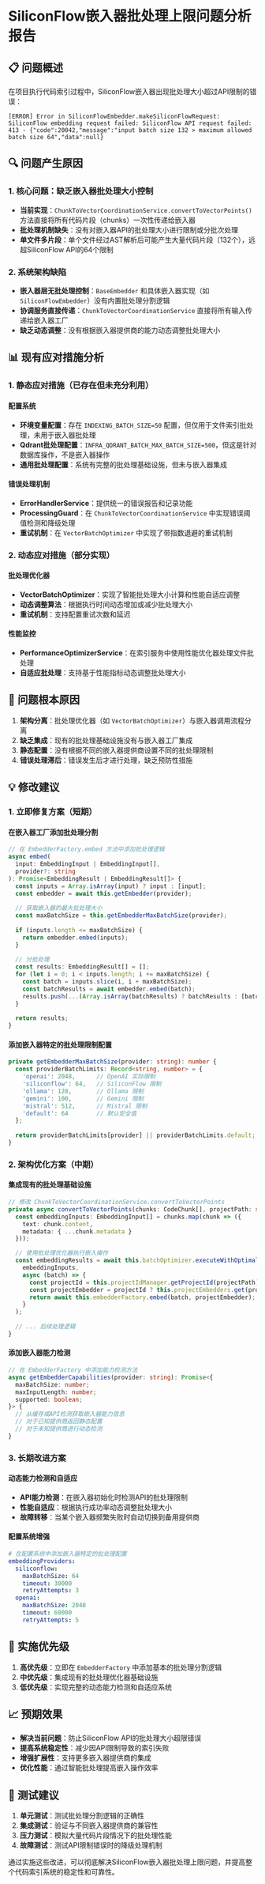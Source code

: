 # SiliconFlow嵌入器批处理上限问题分析报告

## 📋 问题概述

在项目执行代码索引过程中，SiliconFlow嵌入器出现批处理大小超过API限制的错误：

```
[ERROR] Error in SiliconFlowEmbedder.makeSiliconFlowRequest: SiliconFlow embedding request failed: SiliconFlow API request failed: 413 - {"code":20042,"message":"input batch size 132 > maximum allowed batch size 64","data":null}
```

## 🔍 问题产生原因

### 1. 核心问题：缺乏嵌入器批处理大小控制
- **当前实现**：`ChunkToVectorCoordinationService.convertToVectorPoints()` 方法直接将所有代码片段（chunks）一次性传递给嵌入器
- **批处理机制缺失**：没有对嵌入器API的批处理大小进行限制或分批次处理
- **单文件多片段**：单个文件经过AST解析后可能产生大量代码片段（132个），远超SiliconFlow API的64个限制

### 2. 系统架构缺陷
- **嵌入器层无批处理控制**：`BaseEmbedder` 和具体嵌入器实现（如 `SiliconFlowEmbedder`）没有内置批处理分割逻辑
- **协调服务直接传递**：`ChunkToVectorCoordinationService` 直接将所有输入传递给嵌入器工厂
- **缺乏动态调整**：没有根据嵌入器提供商的能力动态调整批处理大小

## 📊 现有应对措施分析

### 1. 静态应对措施（已存在但未充分利用）

#### 配置系统
- **环境变量配置**：存在 `INDEXING_BATCH_SIZE=50` 配置，但仅用于文件索引批处理，未用于嵌入器批处理
- **Qdrant批处理配置**：`INFRA_QDRANT_BATCH_MAX_BATCH_SIZE=500`，但这是针对数据库操作，不是嵌入器操作
- **通用批处理配置**：系统有完整的批处理基础设施，但未与嵌入器集成

#### 错误处理机制
- **ErrorHandlerService**：提供统一的错误报告和记录功能
- **ProcessingGuard**：在 `ChunkToVectorCoordinationService` 中实现错误阈值检测和降级处理
- **重试机制**：在 `VectorBatchOptimizer` 中实现了带指数退避的重试机制

### 2. 动态应对措施（部分实现）

#### 批处理优化器
- **VectorBatchOptimizer**：实现了智能批处理大小计算和性能自适应调整
- **动态调整算法**：根据执行时间动态增加或减少批处理大小
- **重试机制**：支持配置重试次数和延迟

#### 性能监控
- **PerformanceOptimizerService**：在索引服务中使用性能优化器处理文件批处理
- **自适应批处理**：支持基于性能指标动态调整批处理大小

## 🎯 问题根本原因

1. **架构分离**：批处理优化器（如 `VectorBatchOptimizer`）与嵌入器调用流程分离
2. **缺乏集成**：现有的批处理基础设施没有与嵌入器工厂集成
3. **静态配置**：没有根据不同的嵌入器提供商设置不同的批处理限制
4. **错误处理滞后**：错误发生后才进行处理，缺乏预防性措施

## 💡 修改建议

### 1. 立即修复方案（短期）

#### 在嵌入器工厂添加批处理分割
```typescript
// 在 EmbedderFactory.embed 方法中添加批处理逻辑
async embed(
  input: EmbeddingInput | EmbeddingInput[],
  provider?: string
): Promise<EmbeddingResult | EmbeddingResult[]> {
  const inputs = Array.isArray(input) ? input : [input];
  const embedder = await this.getEmbedder(provider);
  
  // 获取嵌入器的最大批处理大小
  const maxBatchSize = this.getEmbedderMaxBatchSize(provider);
  
  if (inputs.length <= maxBatchSize) {
    return embedder.embed(inputs);
  }
  
  // 分批处理
  const results: EmbeddingResult[] = [];
  for (let i = 0; i < inputs.length; i += maxBatchSize) {
    const batch = inputs.slice(i, i + maxBatchSize);
    const batchResults = await embedder.embed(batch);
    results.push(...(Array.isArray(batchResults) ? batchResults : [batchResults]));
  }
  
  return results;
}
```

#### 添加嵌入器特定的批处理限制配置
```typescript
private getEmbedderMaxBatchSize(provider: string): number {
  const providerBatchLimits: Record<string, number> = {
    'openai': 2048,      // OpenAI 实际限制
    'siliconflow': 64,   // SiliconFlow 限制
    'ollama': 128,       // Ollama 限制
    'gemini': 100,       // Gemini 限制
    'mistral': 512,      // Mistral 限制
    'default': 64        // 默认安全值
  };
  
  return providerBatchLimits[provider] || providerBatchLimits.default;
}
```

### 2. 架构优化方案（中期）

#### 集成现有的批处理基础设施
```typescript
// 修改 ChunkToVectorCoordinationService.convertToVectorPoints
private async convertToVectorPoints(chunks: CodeChunk[], projectPath: string, options?: ProcessingOptions): Promise<VectorPoint[]> {
  const embeddingInputs: EmbeddingInput[] = chunks.map(chunk => ({
    text: chunk.content,
    metadata: { ...chunk.metadata }
  }));

  // 使用批处理优化器执行嵌入操作
  const embeddingResults = await this.batchOptimizer.executeWithOptimalBatching(
    embeddingInputs,
    async (batch) => {
      const projectId = this.projectIdManager.getProjectId(projectPath);
      const projectEmbedder = projectId ? this.projectEmbedders.get(projectId) || this.embedderFactory.getDefaultProvider() : this.embedderFactory.getDefaultProvider();
      return await this.embedderFactory.embed(batch, projectEmbedder);
    }
  );
  
  // ... 后续处理逻辑
}
```

#### 添加嵌入器能力检测
```typescript
// 在 EmbedderFactory 中添加能力检测方法
async getEmbedderCapabilities(provider: string): Promise<{
  maxBatchSize: number;
  maxInputLength: number;
  supported: boolean;
}> {
  // 从缓存或API检测获取嵌入器能力信息
  // 对于已知提供商返回静态配置
  // 对于未知提供商进行动态检测
}
```

### 3. 长期改进方案

#### 动态能力检测和自适应
- **API能力检测**：在嵌入器初始化时检测API的批处理限制
- **性能自适应**：根据执行成功率动态调整批处理大小
- **故障转移**：当某个嵌入器频繁失败时自动切换到备用提供商

#### 配置系统增强
```yaml
# 在配置系统中添加嵌入器特定的批处理配置
embeddingProviders:
  siliconflow:
    maxBatchSize: 64
    timeout: 30000
    retryAttempts: 3
  openai:
    maxBatchSize: 2048
    timeout: 60000
    retryAttempts: 5
```

## 🚀 实施优先级

1. **高优先级**：立即在 `EmbedderFactory` 中添加基本的批处理分割逻辑
2. **中优先级**：集成现有的批处理优化器基础设施
3. **低优先级**：实现完整的动态能力检测和自适应系统

## 📈 预期效果

- **解决当前问题**：防止SiliconFlow API的批处理大小超限错误
- **提高系统稳定性**：减少因API限制导致的索引失败
- **增强扩展性**：支持更多嵌入器提供商的集成
- **优化性能**：通过智能批处理提高嵌入操作效率

## 🔧 测试建议

1. **单元测试**：测试批处理分割逻辑的正确性
2. **集成测试**：验证与不同嵌入器提供商的兼容性
3. **压力测试**：模拟大量代码片段情况下的批处理性能
4. **故障测试**：测试API限制错误时的降级处理机制

通过实施这些改进，可以彻底解决SiliconFlow嵌入器批处理上限问题，并提高整个代码索引系统的稳定性和可靠性。